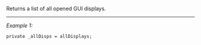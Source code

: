 Returns a list of all opened GUI displays.


---
*Example 1:*
```sqf
private _allDisps = allDisplays;
```